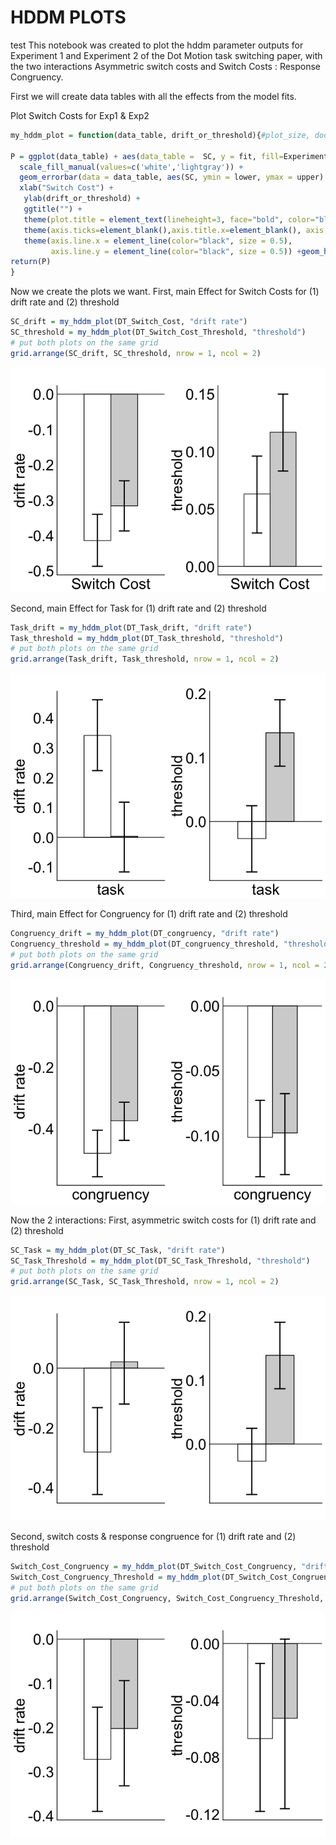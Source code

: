 HDDM PLOTS
================

test This notebook was created to plot the hddm parameter outputs for Experiment 1 and Experiment 2 of the Dot Motion task switching paper, with the two interactions Asymmetric switch costs and Switch Costs : Response Congruency.

First we will create data tables with all the effects from the model fits.

Plot Switch Costs for Exp1 & Exp2

``` r
my_hddm_plot = function(data_table, drift_or_threshold){#plot_size, dodge_width, errorbar_size)

P = ggplot(data_table) + aes(data_table =  SC, y = fit, fill=Experiment) + geom_col(aes(SC),color = "black", position=position_dodge(width = 0.5), width = 0.5) +
  scale_fill_manual(values=c('white','lightgray')) + 
  geom_errorbar(data = data_table, aes(SC, ymin = lower, ymax = upper) , width=.2, size = 0.9, position=position_dodge(width = 0.5))+
  xlab("Switch Cost") + 
   ylab(drift_or_threshold) +
   ggtitle("") + 
   theme(plot.title = element_text(lineheight=3, face="bold", color="black", size=plot_size))+
   theme(axis.ticks=element_blank(),axis.title.x=element_blank(), axis.text.y = element_text(size=plot_size,color="black"), text = element_text(size = plot_size), axis.text.x =  element_text(color = "black", size = plot_size), panel.grid.major = element_blank(), panel.grid.minor = element_blank(),panel.background = element_blank()) + theme(legend.title = element_blank())  +  theme(legend.position="none")+
   theme(axis.line.x = element_line(color="black", size = 0.5),
         axis.line.y = element_line(color="black", size = 0.5)) +geom_hline(yintercept = 0)
return(P)
}
```

Now we create the plots we want. First, main Effect for Switch Costs for (1) drift rate and (2) threshold

``` r
SC_drift = my_hddm_plot(DT_Switch_Cost, "drift rate")
SC_threshold = my_hddm_plot(DT_Switch_Cost_Threshold, "threshold")
# put both plots on the same grid
grid.arrange(SC_drift, SC_threshold, nrow = 1, ncol = 2)
```

![](hddm_plot_function_files/figure-markdown_github/unnamed-chunk-4-1.png)

Second, main Effect for Task for (1) drift rate and (2) threshold

``` r
Task_drift = my_hddm_plot(DT_Task_drift, "drift rate")
Task_threshold = my_hddm_plot(DT_Task_threshold, "threshold")
# put both plots on the same grid
grid.arrange(Task_drift, Task_threshold, nrow = 1, ncol = 2)
```

![](hddm_plot_function_files/figure-markdown_github/unnamed-chunk-5-1.png)

Third, main Effect for Congruency for (1) drift rate and (2) threshold

``` r
Congruency_drift = my_hddm_plot(DT_congruency, "drift rate")
Congruency_threshold = my_hddm_plot(DT_congruency_threshold, "threshold")
# put both plots on the same grid
grid.arrange(Congruency_drift, Congruency_threshold, nrow = 1, ncol = 2)
```

![](hddm_plot_function_files/figure-markdown_github/unnamed-chunk-6-1.png)

Now the 2 interactions: First, asymmetric switch costs for (1) drift rate and (2) threshold

``` r
SC_Task = my_hddm_plot(DT_SC_Task, "drift rate")
SC_Task_Threshold = my_hddm_plot(DT_SC_Task_Threshold, "threshold")
# put both plots on the same grid
grid.arrange(SC_Task, SC_Task_Threshold, nrow = 1, ncol = 2)
```

![](hddm_plot_function_files/figure-markdown_github/unnamed-chunk-7-1.png)

Second, switch costs & response congruence for (1) drift rate and (2) threshold

``` r
Switch_Cost_Congruency = my_hddm_plot(DT_Switch_Cost_Congruency, "drift rate")
Switch_Cost_Congruency_Threshold = my_hddm_plot(DT_Switch_Cost_Congruency_Threshold, "threshold")
# put both plots on the same grid
grid.arrange(Switch_Cost_Congruency, Switch_Cost_Congruency_Threshold, nrow = 1, ncol = 2)
```

![](hddm_plot_function_files/figure-markdown_github/unnamed-chunk-8-1.png)
